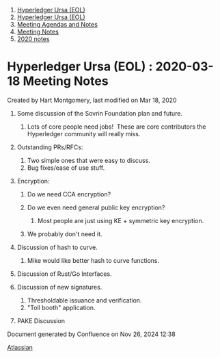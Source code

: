 1. [Hyperledger Ursa (EOL)](index.html)
2. [Hyperledger Ursa (EOL)](19595269.html)
3. [Meeting Agendas and Notes](Meeting-Agendas-and-Notes_19603313.html)
4. [Meeting Notes](Meeting-Notes_19611649.html)
5. [2020 notes](2020-notes_19611911.html)

# Hyperledger Ursa (EOL) : 2020-03-18 Meeting Notes

Created by Hart Montgomery, last modified on Mar 18, 2020

1. Some discussion of the Sovrin Foundation plan and future.
   
   1. Lots of core people need jobs!  These are core contributors the Hyperledger community will really miss.
2. Outstanding PRs/RFCs:
   
   1. Two simple ones that were easy to discuss.
   2. Bug fixes/ease of use stuff.
3. Encryption:
   
   1. Do we need CCA encryption?
   2. Do we even need general public key encryption?
      
      1. Most people are just using KE + symmetric key encryption.
   3. We probably don't need it.
4. Discussion of hash to curve.
   
   1. Mike would like better hash to curve functions.
5. Discussion of Rust/Go Interfaces.
6. Discussion of new signatures.
   
   1. Thresholdable issuance and verification.
   2. "Toll booth" application.
7. PAKE Discussion

Document generated by Confluence on Nov 26, 2024 12:38

[Atlassian](http://www.atlassian.com/)
